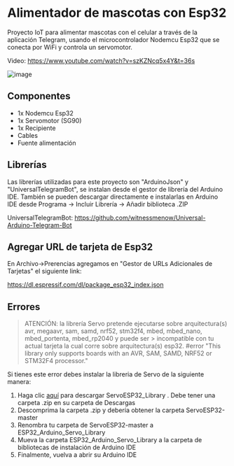 # Alimentador de mascotas con Esp32

Proyecto IoT para alimentar mascotas con el celular a través de la aplicación Telegram, usando el microcontrolador Nodemcu Esp32 que se conecta por WiFi y controla un servomotor.

Video: https://www.youtube.com/watch?v=szKZNcq5x4Y&t=36s

![image](https://user-images.githubusercontent.com/85527788/229244513-af68d332-a181-44af-a36c-46c090fc51c1.png)

## Componentes

- 1x Nodemcu Esp32
- 1x Servomotor (SG90)
- 1x Recipiente
- Cables
- Fuente alimentación


## Librerías

Las librerías utilizadas para este proyecto son "ArduinoJson" y "UniversalTelegramBot", se instalan desde el gestor de librería del Arduino IDE. También se pueden descargar directamente e instalarlas en Arduino IDE desde Programa -> Incluir Librería -> Añadir biblioteca .ZIP

UniversalTelegramBot: https://github.com/witnessmenow/Universal-Arduino-Telegram-Bot

## Agregar URL de tarjeta de Esp32

En Archivo->Prerencias agregamos en "Gestor de URLs Adicionales de Tarjetas" el siguiente link:

https://dl.espressif.com/dl/package_esp32_index.json

## Errores

> ATENCIÓN: la librería Servo pretende ejecutarse sobre arquitectura(s) avr, megaavr, sam, samd, nrf52, stm32f4, mbed, mbed_nano, mbed_portenta, mbed_rp2040 y puede ser > incompatible con tu actual tarjeta la cual corre sobre arquitectura(s) esp32.
> #error "This library only supports boards with an AVR, SAM, SAMD, NRF52 or STM32F4 processor."
 
Si tienes este error debes instalar la libreria de Servo de la siguiente manera:

1. Haga clic [aquí](https://github.com/RoboticsBrno/ServoESP32/archive/refs/heads/master.zip) para descargar ServoESP32_Library . Debe tener una carpeta .zip en su carpeta de Descargas
2. Descomprima la carpeta .zip y debería obtener la carpeta ServoESP32-master
3. Renombra tu carpeta de ServoESP32-master a ESP32_Arduino_Servo_Library
4. Mueva la carpeta ESP32_Arduino_Servo_Library a la carpeta de bibliotecas de instalación de Arduino IDE
5. Finalmente, vuelva a abrir su Arduino IDE

